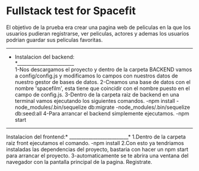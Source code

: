 # Fullstack test for Spacefit

El objetivo de la prueba era crear una pagina web de peliculas en la que los usuarios pudieran registrarse, ver peliculas, actores y ademas los usuarios podrian guardar sus peliculas favoritas.
_________________________
* Instalacion del backend:  
*________________________  
1-Nos descargamos el proyecto y dentro de la carpeta BACKEND vamos a config/config.js y modificamos lo campos
con nuestros datos de nuestro gestor de bases de datos.
2-Creamos una base de datos con el nombre 'spacefilm', esta tiene que coincidir con el nombre puesto en el campo de config.js.
3-Dentro de la carpeta raiz de backend en una terminal vamos ejecutando los siguientes comandos.
  -npm install
  -node_modules/.bin/sequelize db:migrate
  -node_modules/.bin/sequelize db:seed:all
4-Para arrancar el backend simplemente ejecutamos.
  -npm start
__________________________
 Instalacion del frontend:*
 _________________________*
 1.Dentro de la carpeta raiz front ejecutamos el comando.
  -npm install
 2.Con esto ya tendriamos instaladas las dependencias del proyecto,
 bastaria con hacer un npm start para arrancar el proyecto.
3-automaticamente se te abrira una ventana del navegador con la pantalla principal de la pagina.
  Registrate.
  
  
